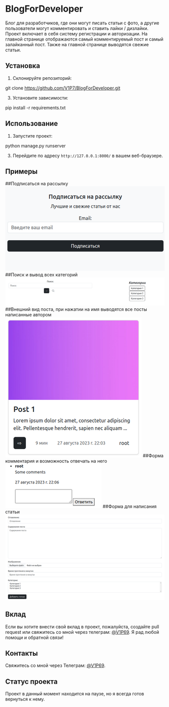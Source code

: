 # BlogForDeveloper

Блог для разработчиков, где они могут писать статьи с фото, а другие пользователи могут комментировать и ставить лайки / дизлайки. Проект включает в себя систему регистрации и авторизации. На главной странице отображаются самый комментируемый пост и самый залайканный пост. Также на главной странице выводятся свежие статьи.

## Установка

1. Склонируйте репозиторий:
   
git clone https://github.com/V1P7/BlogForDeveloper.git

3. Установите зависимости:
   
pip install -r requirements.txt

## Использование

1. Запустите проект:
   
python manage.py runserver

3. Перейдите по адресу `http://127.0.0.1:8000/` в вашем веб-браузере.

## Примеры
##Подписаться на рассылку
![Подписаться на рассылку](https://github.com/V1P7/BlogForDeveloper/blob/main/media/media/2023/1.png)
##Поиск и вывод всех категорий
![Поиск и вывод всех категорий](https://github.com/V1P7/BlogForDeveloper/blob/main/media/media/2023/2.png)
##Внешний вид поста, при нажатии на имя выводятся все посты написанные автором
![Внешний вид поста, при нажатии на имя выводятся все посты написанные автором](https://github.com/V1P7/BlogForDeveloper/blob/main/media/media/2023/3.png)
##Форма комментария и возможность отвечать на него
![Форма комментария и возможность отвечать на него](https://github.com/V1P7/BlogForDeveloper/blob/main/media/media/2023/4.png)
##Форма для написания статьи
![Форма для написания статьи](https://github.com/V1P7/BlogForDeveloper/blob/main/media/media/2023/5.png)


## Вклад

Если вы хотите внести свой вклад в проект, пожалуйста, создайте pull request или свяжитесь со мной через телеграм: [@V1P69](https://t.me/V1P69). Я рад любой помощи и обратной связи!

## Контакты

Свяжитесь со мной через Телеграм: [@V1P69](https://t.me/V1P69).

## Статус проекта

Проект в данный момент находится на паузе, но я всегда готов вернуться к нему.

